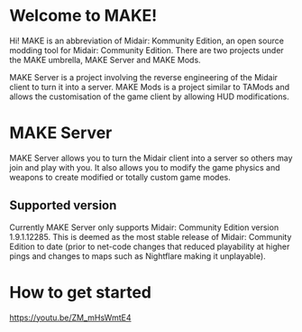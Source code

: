 # Welcome to MAKE!

Hi! MAKE is an abbreviation of Midair: Kommunity Edition, an open source modding tool for Midair: Community Edition. There are two projects under the MAKE umbrella, MAKE Server and MAKE Mods.

MAKE Server is a project involving the reverse engineering of the Midair client to turn it into a server.
MAKE Mods is a project similar to TAMods and allows the customisation of the game client by allowing HUD modifications.


# MAKE Server

MAKE Server allows you to turn the Midair client into a server so others may join and play with you. It also allows you to modify the game physics and weapons to create modified or totally custom game modes.

## Supported version

Currently MAKE Server only supports Midair: Community Edition version 1.9.1.12285. This is deemed as the most stable release of Midair: Community Edition to date (prior to net-code changes that reduced playability at higher pings and changes to maps such as Nightflare making it unplayable).

# How to get started
https://youtu.be/ZM_mHsWmtE4
